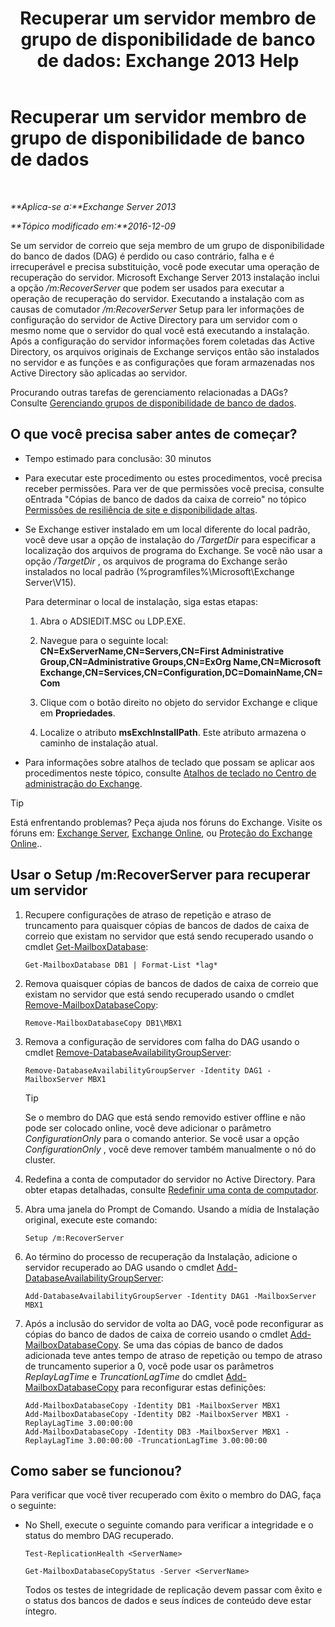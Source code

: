 ﻿---
title: 'Recuperar um servidor membro de grupo de disponibilidade de banco de dados: Exchange 2013 Help'
TOCTitle: Recuperar um servidor membro de grupo de disponibilidade de banco de dados
ms:assetid: eccd8f61-9706-4bb7-a62a-ec7c166f8019
ms:mtpsurl: https://technet.microsoft.com/pt-br/library/Dd638206(v=EXCHG.150)
ms:contentKeyID: 50486940
ms.date: 05/22/2018
mtps_version: v=EXCHG.150
ms.translationtype: MT
---

# Recuperar um servidor membro de grupo de disponibilidade de banco de dados

 

_**Aplica-se a:**Exchange Server 2013_

_**Tópico modificado em:**2016-12-09_

Se um servidor de correio que seja membro de um grupo de disponibilidade do banco de dados (DAG) é perdido ou caso contrário, falha e é irrecuperável e precisa substituição, você pode executar uma operação de recuperação do servidor. Microsoft Exchange Server 2013 instalação inclui a opção */m:RecoverServer* que podem ser usados para executar a operação de recuperação do servidor. Executando a instalação com as causas de comutador */m:RecoverServer* Setup para ler informações de configuração do servidor de Active Directory para um servidor com o mesmo nome que o servidor do qual você está executando a instalação. Após a configuração do servidor informações forem coletadas das Active Directory, os arquivos originais de Exchange serviços então são instalados no servidor e as funções e as configurações que foram armazenadas nos Active Directory são aplicadas ao servidor.

Procurando outras tarefas de gerenciamento relacionadas a DAGs? Consulte [Gerenciando grupos de disponibilidade de banco de dados](managing-database-availability-groups-exchange-2013-help.md).

## O que você precisa saber antes de começar?

  - Tempo estimado para conclusão: 30 minutos

  - Para executar este procedimento ou estes procedimentos, você precisa receber permissões. Para ver de que permissões você precisa, consulte oEntrada "Cópias de banco de dados da caixa de correio" no tópico [Permissões de resiliência de site e disponibilidade altas](high-availability-and-site-resilience-permissions-exchange-2013-help.md).

  - Se Exchange estiver instalado em um local diferente do local padrão, você deve usar a opção de instalação do */TargetDir* para especificar a localização dos arquivos de programa do Exchange. Se você não usar a opção */TargetDir* , os arquivos de programa do Exchange serão instalados no local padrão (%programfiles%\\Microsoft\\Exchange Server\\V15).
    
    Para determinar o local de instalação, siga estas etapas:
    
    1.  Abra o ADSIEDIT.MSC ou LDP.EXE.
    
    2.  Navegue para o seguinte local: **CN=ExServerName,CN=Servers,CN=First Administrative Group,CN=Administrative Groups,CN=ExOrg Name,CN=Microsoft Exchange,CN=Services,CN=Configuration,DC=DomainName,CN=Com**
    
    3.  Clique com o botão direito no objeto do servidor Exchange e clique em **Propriedades**.
    
    4.  Localize o atributo **msExchInstallPath**. Este atributo armazena o caminho de instalação atual.

  - Para informações sobre atalhos de teclado que possam se aplicar aos procedimentos neste tópico, consulte [Atalhos de teclado no Centro de administração do Exchange](keyboard-shortcuts-in-the-exchange-admin-center-exchange-online-protection-help.md).


> [!TIP]
> Está enfrentando problemas? Peça ajuda nos fóruns do Exchange. Visite os fóruns em: <A href="https://go.microsoft.com/fwlink/p/?linkid=60612">Exchange Server</A>, <A href="https://go.microsoft.com/fwlink/p/?linkid=267542">Exchange Online</A>, ou <A href="https://go.microsoft.com/fwlink/p/?linkid=285351">Proteção do Exchange Online</A>..



## Usar o Setup /m:RecoverServer para recuperar um servidor

1.  Recupere configurações de atraso de repetição e atraso de truncamento para quaisquer cópias de bancos de dados de caixa de correio que existam no servidor que está sendo recuperado usando o cmdlet [Get-MailboxDatabase](https://technet.microsoft.com/pt-br/library/bb124924\(v=exchg.150\)):
    
        Get-MailboxDatabase DB1 | Format-List *lag*

2.  Remova quaisquer cópias de bancos de dados de caixa de correio que existam no servidor que está sendo recuperado usando o cmdlet [Remove-MailboxDatabaseCopy](https://technet.microsoft.com/pt-br/library/dd335119\(v=exchg.150\)):
    
        Remove-MailboxDatabaseCopy DB1\MBX1

3.  Remova a configuração de servidores com falha do DAG usando o cmdlet [Remove-DatabaseAvailabilityGroupServer](https://technet.microsoft.com/pt-br/library/dd297956\(v=exchg.150\)):
    
        Remove-DatabaseAvailabilityGroupServer -Identity DAG1 -MailboxServer MBX1
    

    > [!TIP]
    > Se o membro do DAG que está sendo removido estiver offline e não pode ser colocado online, você deve adicionar o parâmetro <EM>ConfigurationOnly</EM> para o comando anterior. Se você usar a opção <EM>ConfigurationOnly</EM> , você deve remover também manualmente o nó do cluster.



4.  Redefina a conta de computador do servidor no Active Directory. Para obter etapas detalhadas, consulte [Redefinir uma conta de computador](http://go.microsoft.com/fwlink/p/?linkid=167188).

5.  Abra uma janela do Prompt de Comando. Usando a mídia de Instalação original, execute este comando:
    
        Setup /m:RecoverServer

6.  Ao término do processo de recuperação da Instalação, adicione o servidor recuperado ao DAG usando o cmdlet [Add-DatabaseAvailabilityGroupServer](https://technet.microsoft.com/pt-br/library/dd298049\(v=exchg.150\)):
    
        Add-DatabaseAvailabilityGroupServer -Identity DAG1 -MailboxServer MBX1

7.  Após a inclusão do servidor de volta ao DAG, você pode reconfigurar as cópias do banco de dados de caixa de correio usando o cmdlet [Add-MailboxDatabaseCopy](https://technet.microsoft.com/pt-br/library/dd298105\(v=exchg.150\)). Se uma das cópias de banco de dados adicionada teve antes tempo de atraso de repetição ou tempo de atraso de truncamento superior a 0, você pode usar os parâmetros *ReplayLagTime* e *TruncationLagTime* do cmdlet [Add-MailboxDatabaseCopy](https://technet.microsoft.com/pt-br/library/dd298105\(v=exchg.150\)) para reconfigurar estas definições:
    
        Add-MailboxDatabaseCopy -Identity DB1 -MailboxServer MBX1
        Add-MailboxDatabaseCopy -Identity DB2 -MailboxServer MBX1 -ReplayLagTime 3.00:00:00
        Add-MailboxDatabaseCopy -Identity DB3 -MailboxServer MBX1 -ReplayLagTime 3.00:00:00 -TruncationLagTime 3.00:00:00

## Como saber se funcionou?

Para verificar que você tiver recuperado com êxito o membro do DAG, faça o seguinte:

  - No Shell, execute o seguinte comando para verificar a integridade e o status do membro DAG recuperado.
    
        Test-ReplicationHealth <ServerName>
    
        Get-MailboxDatabaseCopyStatus -Server <ServerName>
    
    Todos os testes de integridade de replicação devem passar com êxito e o status dos bancos de dados e seus índices de conteúdo deve estar íntegro.

